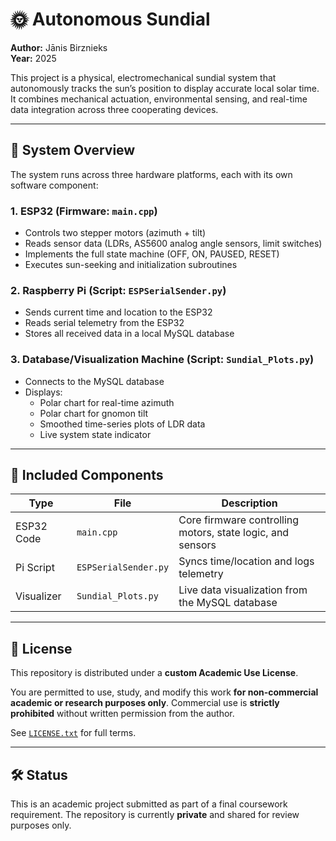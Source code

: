 # 🌞 Autonomous Sundial

**Author:** Jānis Birznieks  
**Year:** 2025

This project is a physical, electromechanical sundial system that autonomously tracks the sun’s position to display accurate local solar time. It combines mechanical actuation, environmental sensing, and real-time data integration across three cooperating devices.

---

## 🔧 System Overview

The system runs across three hardware platforms, each with its own software component:

### 1. **ESP32 (Firmware: `main.cpp`)**
- Controls two stepper motors (azimuth + tilt)
- Reads sensor data (LDRs, AS5600 analog angle sensors, limit switches)
- Implements the full state machine (OFF, ON, PAUSED, RESET)  
- Executes sun-seeking and initialization subroutines

### 2. **Raspberry Pi (Script: `ESPSerialSender.py`)**
- Sends current time and location to the ESP32
- Reads serial telemetry from the ESP32
- Stores all received data in a local MySQL database

### 3. **Database/Visualization Machine (Script: `Sundial_Plots.py`)**
- Connects to the MySQL database
- Displays:
  - Polar chart for real-time azimuth
  - Polar chart for gnomon tilt
  - Smoothed time-series plots of LDR data
  - Live system state indicator

---

## 🧩 Included Components

| Type        | File                 | Description                                                |
|-------------|----------------------|------------------------------------------------------------|
| ESP32 Code  | `main.cpp`           | Core firmware controlling motors, state logic, and sensors |
| Pi Script   | `ESPSerialSender.py` | Syncs time/location and logs telemetry                     |
| Visualizer  | `Sundial_Plots.py`   | Live data visualization from the MySQL database            |

---

## 📄 License

This repository is distributed under a **custom Academic Use License**.

You are permitted to use, study, and modify this work **for non-commercial academic or research purposes only**. Commercial use is **strictly prohibited** without written permission from the author.

See [`LICENSE.txt`](LICENSE.txt) for full terms.

---

## 🛠️ Status

This is an academic project submitted as part of a final coursework requirement. The repository is currently **private** and shared for review purposes only.

